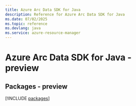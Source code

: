 ```yaml
---
title: Azure Arc Data SDK for Java
description: Reference for Azure Arc Data SDK for Java
ms.date: 07/02/2025
ms.topic: reference
ms.devlang: java
ms.service: azure-resource-manager
---
```

# Azure Arc Data SDK for Java - preview
## Packages - preview
[!INCLUDE [packages](arc-data-index.md)]